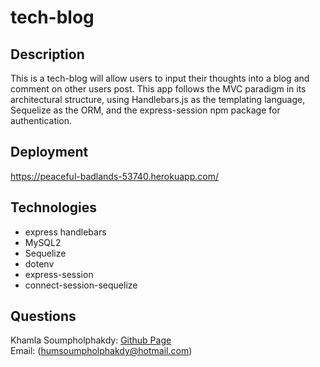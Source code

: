 # tech-blog

## Description

This is a tech-blog will allow users to input their thoughts into a blog and comment on other users post.  This app follows the MVC paradigm in its architectural structure, using Handlebars.js as the templating language, Sequelize as the ORM, and the express-session npm package for authentication.

## Deployment

https://peaceful-badlands-53740.herokuapp.com/

## Technologies

* express handlebars
* MySQL2
* Sequelize
* dotenv
* express-session
* connect-session-sequelize

## Questions
Khamla Soumpholphakdy: [Github Page](https://github.com/soumpholphakdy)<br>
Email: (humsoumpholphakdy@hotmail.com)
